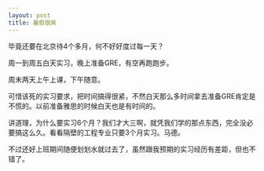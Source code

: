 ```yaml
---
layout: post
title: 暑假很爽
---
```


毕竟还要在北京待4个多月，何不好好度过每一天？

周一到周五白天实习，晚上准备GRE，有空再跑跑步。

周末两天上午上课，下午随意。



可惜该死的实习要求，把时间搞得很紧，不然白天那么多时间拿去准备GRE肯定是不慌的。以前准备雅思的时候白天也是有时间的。

讲道理，为什么要实习6个月？我们才大三啊，就凭我们学的那点东西，完全没必要搞这么久。看看隔壁的工程专业只要3个月实习。马德。



不过还好上班期间随便划划水就过去了，虽然跟我预期的实习经历有差距，但也不错了。